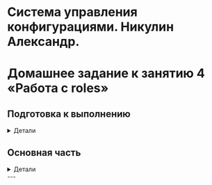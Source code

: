 # Система управления конфигурациями. Никулин Александр. 
# Домашнее задание к занятию 4 «Работа с roles»

## Подготовка к выполнению
<details>
  <summary>Детали</summary>

  1. * Необязательно. Познакомьтесь с [LightHouse](https://youtu.be/ymlrNlaHzIY?t=929).
  2. Создайте два пустых публичных репозитория в любом своём проекте: vector-role и lighthouse-role.
  3. Добавьте публичную часть своего ключа к своему профилю на GitHub.

</details>

## Основная часть
<details>
  <summary>Детали</summary>

  Ваша цель — разбить ваш playbook на отдельные roles. 

  Задача — сделать roles для ClickHouse, Vector и LightHouse и написать playbook для использования этих ролей. 

  Ожидаемый результат — существуют три ваших репозитория: два с roles и один с playbook.

  **Что нужно сделать**

  1. Создайте в старой версии playbook файл `requirements.yml` и заполните его содержимым:

    ```yaml
    ---
      - src: git@github.com:AlexeySetevoi/ansible-clickhouse.git
        scm: git
        version: "1.13"
        name: clickhouse 
    ```
     - [Подготовил](ansible-08/04-role/playbook/requirements.yml).
  2. При помощи `ansible-galaxy` скачайте себе эту роль.
     - `ansible-galaxy install -r requirements.yml -p roles`
  3. Создайте новый каталог с ролью при помощи `ansible-galaxy role init vector-role`.
     - Подготовил [репозиторий](https://github.com/ADNikulin/ansible-vector-role).
     - ![alt text](imgs/image100.png)
  4. На основе tasks из старого playbook заполните новую role. Разнесите переменные между `vars` и `default`. 
     - Обновил репу - https://github.com/ADNikulin/ansible-vector-role/
  5. Перенести нужные шаблоны конфигов в `templates`.
     - ![alt text](imgs/image98.png)
  6. Опишите в `README.md` обе роли и их параметры. Пример качественной документации ansible role [по ссылке](https://github.com/cloudalchemy/ansible-prometheus).
     - https://github.com/ADNikulin/ansible-vector-role
  7. Повторите шаги 3–6 для LightHouse. Помните, что одна роль должна настраивать один продукт.
     - https://github.com/ADNikulin/ansible-lighthouse-role
  8. Выложите все roles в репозитории. Проставьте теги, используя семантическую нумерацию. Добавьте roles в `requirements.yml` в playbook.
     - https://github.com/ADNikulin/ansible-vector-role/releases/tag/1.0.4
     - https://github.com/ADNikulin/ansible-lighthouse-role/releases/tag/1.0.3
     - ![alt text](imgs/image97.png)
  9. Переработайте playbook на использование roles. Не забудьте про зависимости LightHouse и возможности совмещения `roles` с `tasks`.
     - ![alt text](imgs/image95.png)
  10. Выложите playbook в репозиторий.
     - https://github.com/ADNikulin/netology/tree/master/ansible-08/04-role
  11. В ответе дайте ссылки на оба репозитория с roles и одну ссылку на репозиторий с playbook.
     - ![alt text](imgs/image96.png)

  > ansible-vector-role - https://github.com/ADNikulin/ansible-vector-role/
  > ansible-light-house-role - https://github.com/ADNikulin/ansible-lighthouse-role
  > result-playbook - https://github.com/ADNikulin/netology/tree/master/ansible-08/04-role
</details>
---
